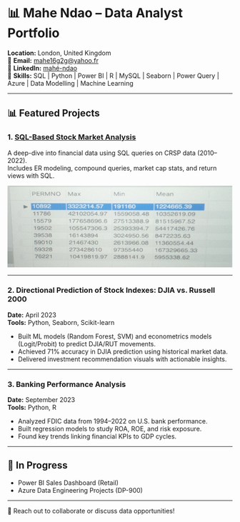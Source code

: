 # 📊 Mahe Ndao – Data Analyst Portfolio

**Location:** London, United Kingdom  
📧 **Email:** mahe16g2g@yahoo.fr  
🔗 **LinkedIn:** [mahé-ndao](https://www.linkedin.com/in/mah%C3%A9-ndao-6975a629/)  
📁 **Skills:** SQL | Python | Power BI | R | MySQL | Seaborn | Power Query | Azure | Data Modelling | Machine Learning

---

## 📊 Featured Projects

### 1. [SQL-Based Stock Market Analysis](https://github.com/m-ndao/sql-stock-analysis)
A deep-dive into financial data using SQL queries on CRSP data (2010–2022).  
Includes ER modeling, compound queries, market cap stats, and return views with SQL.

![Preview](market-cap.png)

---

### 2. Directional Prediction of Stock Indexes: DJIA vs. Russell 2000
**Date:** April 2023  
**Tools:** Python, Seaborn, Scikit-learn  
- Built ML models (Random Forest, SVM) and econometrics models (Logit/Probit) to predict DJIA/RUT movements.
- Achieved 71% accuracy in DJIA prediction using historical market data.
- Delivered investment recommendation visuals with actionable insights.

---

### 3. Banking Performance Analysis
**Date:** September 2023  
**Tools:** Python, R  
- Analyzed FDIC data from 1994–2022 on U.S. bank performance.
- Built regression models to study ROA, ROE, and risk exposure.
- Found key trends linking financial KPIs to GDP cycles.

---

## 📌 In Progress
- Power BI Sales Dashboard (Retail)
- Azure Data Engineering Projects (DP-900)

---

📩 Reach out to collaborate or discuss data opportunities!

